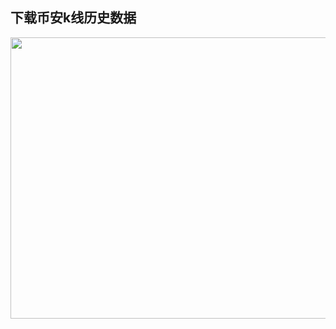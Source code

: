 下载币安k线历史数据
--------------------------
<image src="https://github.com/nntaoli-project/download_binance_kline_history/blob/master/snapshot.png" width="650px" height="450px" />
